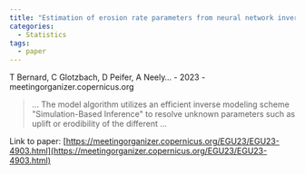 ```yaml
---
title: "Estimation of erosion rate parameters from neural network inverse modeling of river profile and thermo-geochronology data"
categories:
  - Statistics
tags:
  - paper
---
```

T Bernard, C Glotzbach, D Peifer, A Neely… - 2023 - meetingorganizer.copernicus.org

>… The model algorithm utilizes an efficient inverse modeling scheme "Simulation-Based Inference" to resolve unknown parameters such as uplift or erodibility of the different …

Link to paper: [https://meetingorganizer.copernicus.org/EGU23/EGU23-4903.html](https://meetingorganizer.copernicus.org/EGU23/EGU23-4903.html)
